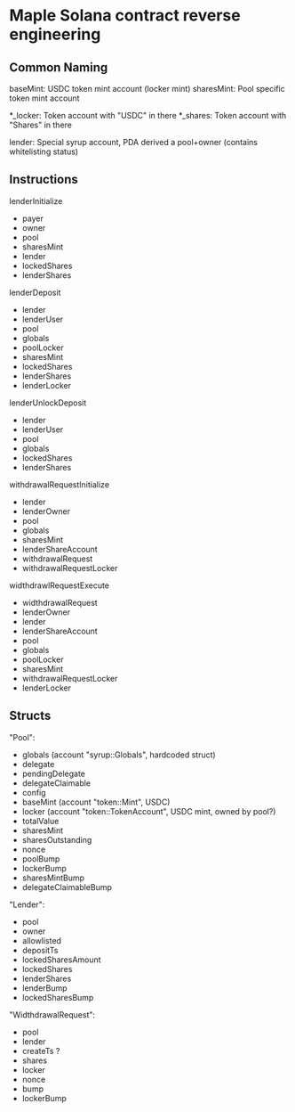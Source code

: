 # Maple Solana contract reverse engineering

## Common Naming

baseMint: USDC token mint account (locker mint)
sharesMint: Pool specific token mint account

*_locker: Token account with "USDC" in there
*_shares: Token account with "Shares" in there

lender: Special syrup account, PDA derived a pool+owner (contains whitelisting status)

## Instructions

lenderInitialize
 - payer
 - owner
 - pool
 - sharesMint
 - lender
 - lockedShares
 - lenderShares

lenderDeposit
 - lender
 - lenderUser
 - pool
 - globals
 - poolLocker
 - sharesMint
 - lockedShares
 - lenderShares
 - lenderLocker

lenderUnlockDeposit
 - lender
 - lenderUser
 - pool
 - globals
 - lockedShares
 - lenderShares

withdrawalRequestInitialize
 - lender
 - lenderOwner
 - pool
 - globals
 - sharesMint
 - lenderShareAccount
 - withdrawalRequest
 - withdrawalRequestLocker

widthdrawlRequestExecute
 - widthdrawalRequest
 - lenderOwner
 - lender
 - lenderShareAccount
 - pool
 - globals
 - poolLocker
 - sharesMint
 - withdrawalRequestLocker
 - lenderLocker

## Structs

"Pool": 
 - globals (account "syrup::Globals", hardcoded struct)
 - delegate
 - pendingDelegate
 - delegateClaimable
 - config
 - baseMint (account "token::Mint", USDC)
 - locker (account "token::TokenAccount", USDC mint, owned by pool?)
 - totalValue
 - sharesMint
 - sharesOutstanding
 - nonce
 - poolBump
 - lockerBump
 - sharesMintBump
 - delegateClaimableBump

"Lender":
 - pool
 - owner
 - allowlisted
 - depositTs
 - lockedSharesAmount
 - lockedShares
 - lenderShares
 - lenderBump
 - lockedSharesBump

"WidthdrawalRequest":
 - pool
 - lender
 - createTs ?
 - shares
 - locker
 - nonce
 - bump
 - lockerBump

